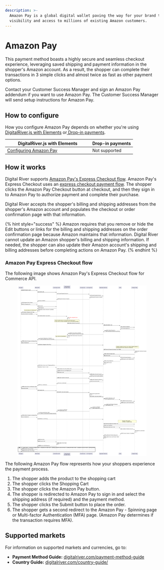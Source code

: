 ```yaml
---
description: >-
  Amazon Pay is a global digital wallet paving the way for your brand to gain
  visibility and access to millions of existing Amazon customers.
---
```


# Amazon Pay

This payment method boasts a highly secure and seamless checkout experience, leveraging saved shipping and payment information in the shopper's Amazon account. As a result, the shopper can complete their transactions in 3 simple clicks and almost twice as fast as other payment options.

Contact your Customer Success Manager and sign an Amazon Pay addendum if you want to use Amazon Pay. The Customer Success Manager will send setup instructions for Amazon Pay.

## How to configure&#x20;

How you configure Amazon Pay depends on whether you're using [DigitalRiver.js with Elements](../payments-solutions/digitalriver.js/) or[ Drop-in payments](../payments-solutions/drop-in/).

<table><thead><tr><th width="265">DigitalRiver.js with Elements</th><th>Drop-in payments</th></tr></thead><tbody><tr><td><a href="../payments-solutions/digitalriver.js/payment-methods/configuring-amazon-pay.md">Configuring Amazon Pay</a></td><td>Not supported</td></tr></tbody></table>

## How it works

Digital River supports [Amazon Pay's Express Checkout flow](../building-your-workflows/flows-by-payment-type.md#submit-an-amazon-pay-flow). Amazon Pay's Express Checkout uses an [express checkout payment flow](../building-your-workflows/flows-by-payment-type.md#express-checkout-payment-flow). The shopper clicks the Amazon Pay Checkout button at checkout, and then they sign in to Amazon Pay to authorize payment and complete their purchase. &#x20;

Digital River accepts the shopper's billing and shipping addresses from the shopper's Amazon account and populates the checkout or order confirmation page with that information.&#x20;

{% hint style="success" %}
Amazon requires that you remove or hide the Edit buttons or links for the billing and shipping addresses on the order confirmation page because Amazon maintains that information. Digital River cannot update an Amazon shopper's billing and shipping information. If needed, the shopper can also update their Amazon account's shipping and billing addresses before completing actions on Amazon Pay.
{% endhint %}

### Amazon Pay Express Checkout flow

The following image shows Amazon Pay's Express Checkout flow for Commerce API.

<div align="left">

<figure><img src="../../.gitbook/assets/image (6) (1).png" alt=""><figcaption></figcaption></figure>

</div>

The following Amazon Pay flow represents how your shoppers experience the payment process.

1. The shopper adds the product to the shopping cart
2. The shopper clicks the Shopping Cart
3. The shopper clicks the Amazon Pay button.
4. The shopper is redirected to Amazon Pay to sign in and select the shipping address (if required) and the payment method.
5. The shopper clicks the Submit button to place the order.&#x20;
6. The shopper gets a second redirect to the Amazon Pay - Spinning page or Multi-factor Authentication (MFA) page. (Amazon Pay determines if the transaction requires MFA).

## Supported markets

For information on supported markets and currencies, go to:&#x20;

* **Payment Method Guide:** [digitalriver.com/payment-method-guide](https://www.digitalriver.com/payment-method/amazon-pay/)
* **Country Guide:** [digitalriver.com/country-guide/](https://www.digitalriver.com/country-guide/)
